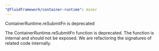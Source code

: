```yaml
---
"@fluidframework/container-runtime": minor
---
```


ContainerRuntime.reSubmitFn is deprecated

The ContainerRuntime.reSubmitFn function is deprecated. The function is internal and should not be exposed. We are refactoring the signatures of related code internally.
